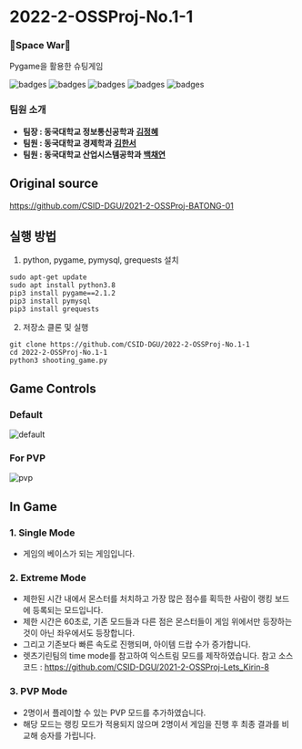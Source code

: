 # 2022-2-OSSProj-No.1-1
### 🌌Space War🌌
Pygame을 활용한 슈팅게임 

![badges](https://img.shields.io/badge/OS-ubuntu-red)
![badges](https://img.shields.io/badge/IDE-VSCode-informational)
![badges](https://img.shields.io/badge/python-3.8-blue)
![badges](https://img.shields.io/badge/pygame-2.1.2-yellow)
![badges](https://img.shields.io/badge/license-MIT-green)


### 팀원 소개
* **팀장 : 동국대학교 정보통신공학과** [**김정혜**](https://github.com/junghye01)
* **팀원 : 동국대학교 경제학과** [**김한서**](https://github.com/seueooo)
* **팀원 : 동국대학교 산업시스템공학과** [**백채연**](https://github.com/codusl100)


## Original source
https://github.com/CSID-DGU/2021-2-OSSProj-BATONG-01


## 실행 방법
1. python, pygame, pymysql, grequests 설치
```
sudo apt-get update
sudo apt install python3.8
pip3 install pygame==2.1.2
pip3 install pymysql
pip3 install grequests 
```

2. 저장소 클론 및 실행
```
git clone https://github.com/CSID-DGU/2022-2-OSSProj-No.1-1
cd 2022-2-OSSProj-No.1-1
python3 shooting_game.py
```

## Game Controls
### Default
![default](https://user-images.githubusercontent.com/108131226/207036631-58cd3f2d-e7c0-4342-b452-fd6b7068d40e.jpeg)

### For PVP
![pvp](https://user-images.githubusercontent.com/108131226/207036656-e912655e-3f30-4746-bbb5-b1c67fc22c5b.jpeg)

## In Game
### 1. Single Mode  
  - 게임의 베이스가 되는 게임입니다. 


### 2. Extreme Mode
  - 제한된 시간 내에서 몬스터를 처치하고 가장 많은 점수를 획득한 사람이 랭킹 보드에 등록되는 모드입니다. 
  - 제한 시간은 60초로, 기존 모드들과 다른 점은 몬스터들이 게임 위에서만 등장하는 것이 아닌 좌우에서도 등장합니다. 
  - 그리고 기존보다 빠른 속도로 진행되며, 아이템 드랍 수가 증가합니다. 
  - 렛츠기린팀의 time mode를 참고하여 익스트림 모드를 제작하였습니다.
  참고 소스코드 : https://github.com/CSID-DGU/2021-2-OSSProj-Lets_Kirin-8
 
  
### 3. PVP Mode
  - 2명이서 플레이할 수 있는 PVP 모드를 추가하였습니다. 
  - 해당 모드는 랭킹 모드가 적용되지 않으며 2명이서 게임을 진행 후 최종 결과를 비교해 승자를 가립니다.   

